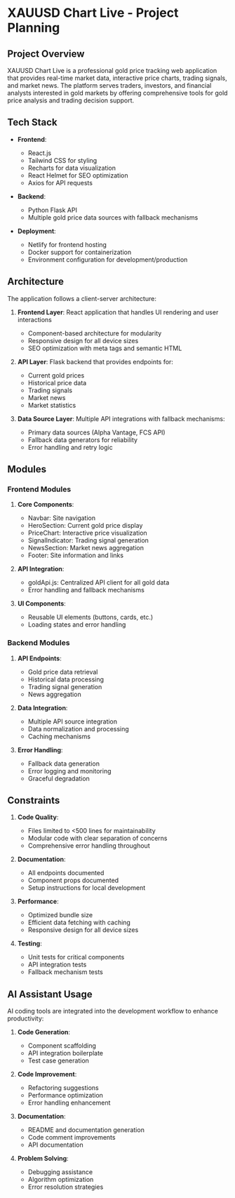 # XAUUSD Chart Live - Project Planning

## Project Overview
XAUUSD Chart Live is a professional gold price tracking web application that provides real-time market data, interactive price charts, trading signals, and market news. The platform serves traders, investors, and financial analysts interested in gold markets by offering comprehensive tools for gold price analysis and trading decision support.

## Tech Stack
- **Frontend**:
  - React.js
  - Tailwind CSS for styling
  - Recharts for data visualization
  - React Helmet for SEO optimization
  - Axios for API requests
  
- **Backend**:
  - Python Flask API
  - Multiple gold price data sources with fallback mechanisms
  
- **Deployment**:
  - Netlify for frontend hosting
  - Docker support for containerization
  - Environment configuration for development/production

## Architecture
The application follows a client-server architecture:

1. **Frontend Layer**: React application that handles UI rendering and user interactions
   - Component-based architecture for modularity
   - Responsive design for all device sizes
   - SEO optimization with meta tags and semantic HTML

2. **API Layer**: Flask backend that provides endpoints for:
   - Current gold prices
   - Historical price data
   - Trading signals
   - Market news
   - Market statistics

3. **Data Source Layer**: Multiple API integrations with fallback mechanisms:
   - Primary data sources (Alpha Vantage, FCS API)
   - Fallback data generators for reliability
   - Error handling and retry logic

## Modules

### Frontend Modules
1. **Core Components**:
   - Navbar: Site navigation
   - HeroSection: Current gold price display
   - PriceChart: Interactive price visualization
   - SignalIndicator: Trading signal generation
   - NewsSection: Market news aggregation
   - Footer: Site information and links

2. **API Integration**:
   - goldApi.js: Centralized API client for all gold data
   - Error handling and fallback mechanisms

3. **UI Components**:
   - Reusable UI elements (buttons, cards, etc.)
   - Loading states and error handling

### Backend Modules
1. **API Endpoints**:
   - Gold price data retrieval
   - Historical data processing
   - Trading signal generation
   - News aggregation

2. **Data Integration**:
   - Multiple API source integration
   - Data normalization and processing
   - Caching mechanisms

3. **Error Handling**:
   - Fallback data generation
   - Error logging and monitoring
   - Graceful degradation

## Constraints
1. **Code Quality**:
   - Files limited to <500 lines for maintainability
   - Modular code with clear separation of concerns
   - Comprehensive error handling throughout

2. **Documentation**:
   - All endpoints documented
   - Component props documented
   - Setup instructions for local development

3. **Performance**:
   - Optimized bundle size
   - Efficient data fetching with caching
   - Responsive design for all device sizes

4. **Testing**:
   - Unit tests for critical components
   - API integration tests
   - Fallback mechanism tests

## AI Assistant Usage
AI coding tools are integrated into the development workflow to enhance productivity:

1. **Code Generation**:
   - Component scaffolding
   - API integration boilerplate
   - Test case generation

2. **Code Improvement**:
   - Refactoring suggestions
   - Performance optimization
   - Error handling enhancement

3. **Documentation**:
   - README and documentation generation
   - Code comment improvements
   - API documentation

4. **Problem Solving**:
   - Debugging assistance
   - Algorithm optimization
   - Error resolution strategies
